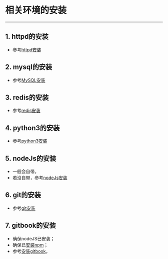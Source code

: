 # 相关环境的安装

----
## 1. httpd的安装
  * 参考[httpd安装](../centosserver/centos_server_installations.md#4%20httpd)

## 2. mysql的安装
  * 参考[MySQL安装](../centosserver/centos_server_installations.md#1%20MySQL)

## 3. redis的安装
  * 参考[redis安装](../centosserver/centos_server_installations.md#3%20redis)

## 4. python3的安装
  * 参考[python3安装](../centosserver/centos_server_installations.md#5%20安装python3)

## 5. nodeJs的安装
  * 一般会自带。
  * 若没自带，参考[nodeJs安装](../centosserver/centos_server_installations.md#6%20安装nodeJs)

## 6. git的安装
  * 参考[git安装](../centosserver/centos_server_installations.md#2%20Git)

## 7. gitbook的安装
  * 确保nodeJS已安装；
  * 确保已[安装npm](../centosserver/centos_server_installations.md#7%20安装npm)；
  * 参考[安装gitbook](../centosserver/centos_server_installations.md#8%20安装gitbook)。